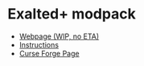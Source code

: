 <h1>Exalted+ modpack</h1>

* <a href="https://github.com/GibberishDev/exalted-modpack">Webpage (WIP, no ETA)</a>
* <a href="https://github.com/GibberishDev/exalted-modpack/tree/1.19/instructions">Instructions</a>
* <a href="https://www.curseforge.com/minecraft/modpacks/exalted-1-19">Curse Forge Page</a>
